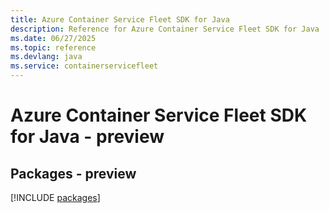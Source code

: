 ```yaml
---
title: Azure Container Service Fleet SDK for Java
description: Reference for Azure Container Service Fleet SDK for Java
ms.date: 06/27/2025
ms.topic: reference
ms.devlang: java
ms.service: containerservicefleet
---
```

# Azure Container Service Fleet SDK for Java - preview
## Packages - preview
[!INCLUDE [packages](container-service-fleet-index.md)]